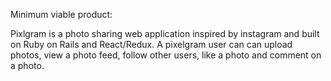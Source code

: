 Minimum viable product:

Pixlgram is a photo sharing web application inspired by instagram and built on Ruby on Rails and React/Redux. A pixelgram user can can upload photos, view a photo feed, follow other users, like a photo and comment on a photo.
